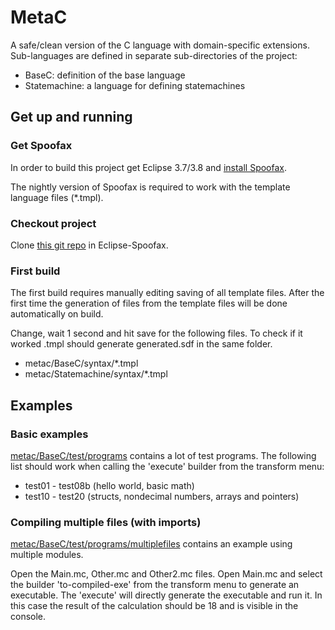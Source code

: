 MetaC
=====

A safe/clean version of the C language with domain-specific extensions. Sub-languages are defined in separate sub-directories of the project:

- BaseC: definition of the base language 
- Statemachine: a language for defining statemachines

## Get up and running


### Get Spoofax

In order to build this project get Eclipse 3.7/3.8 and [install Spoofax](http://metaborg.org/wiki/spoofax/download).

The nightly version of Spoofax is required to work with the template language files (*.tmpl).


### Checkout project

Clone [this git repo](https://github.com/metaborg/metac.git) in Eclipse-Spoofax.


### First build

The first build requires manually editing saving of all template files. After the first time the generation of files from the template files will be done automatically on build.

Change, wait 1 second and hit save for the following files.
To check if it worked <filename>.tmpl should generate <filename>generated.sdf in the same folder.

* metac/BaseC/syntax/*.tmpl
* metac/Statemachine/syntax/*.tmpl


## Examples

### Basic examples

[metac/BaseC/test/programs](https://github.com/metaborg/metac/tree/master/BaseC/test/programs) contains a lot of test programs.
The following list should work when calling the 'execute' builder from the transform menu:

* test01 - test08b (hello world, basic math)
* test10 - test20 (structs, nondecimal numbers, arrays and pointers)

### Compiling multiple files (with imports)

[metac/BaseC/test/programs/multiplefiles](https://github.com/metaborg/metac/tree/master/BaseC/test/programs/multiplefiles) contains an example using multiple modules.

Open the Main.mc, Other.mc and Other2.mc files.
Open Main.mc and select the builder 'to-compiled-exe' from the transform menu to generate an executable.
The 'execute' will directly generate the executable and run it.
In this case the result of the calculation should be 18 and is visible in the console.

